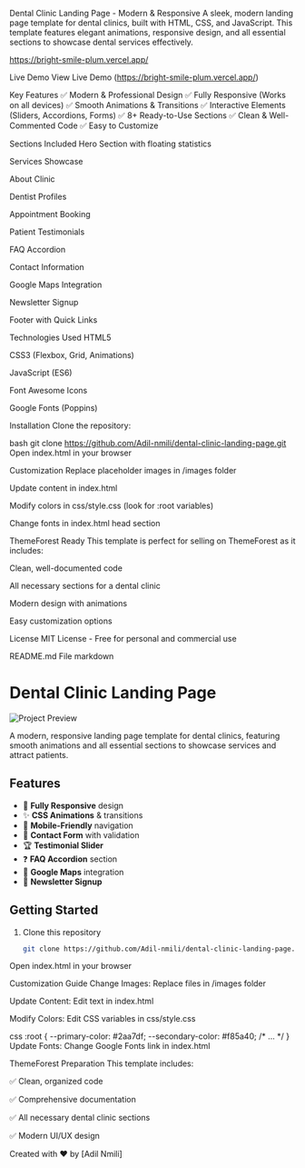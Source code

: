 Dental Clinic Landing Page - Modern & Responsive
A sleek, modern landing page template for dental clinics, built with HTML, CSS, and JavaScript. This template features elegant animations, responsive design, and all essential sections to showcase dental services effectively.

https://bright-smile-plum.vercel.app/

Live Demo
View Live Demo (https://bright-smile-plum.vercel.app/)

Key Features
✅ Modern & Professional Design
✅ Fully Responsive (Works on all devices)
✅ Smooth Animations & Transitions
✅ Interactive Elements (Sliders, Accordions, Forms)
✅ 8+ Ready-to-Use Sections
✅ Clean & Well-Commented Code
✅ Easy to Customize

Sections Included
Hero Section with floating statistics

Services Showcase

About Clinic

Dentist Profiles

Appointment Booking

Patient Testimonials

FAQ Accordion

Contact Information

Google Maps Integration

Newsletter Signup

Footer with Quick Links

Technologies Used
HTML5

CSS3 (Flexbox, Grid, Animations)

JavaScript (ES6)

Font Awesome Icons

Google Fonts (Poppins)

Installation
Clone the repository:

bash
git clone https://github.com/Adil-nmili/dental-clinic-landing-page.git
Open index.html in your browser

Customization
Replace placeholder images in /images folder

Update content in index.html

Modify colors in css/style.css (look for :root variables)

Change fonts in index.html head section

ThemeForest Ready
This template is perfect for selling on ThemeForest as it includes:

Clean, well-documented code

All necessary sections for a dental clinic

Modern design with animations

Easy customization options

License
MIT License - Free for personal and commercial use

README.md File
markdown
# Dental Clinic Landing Page

![Project Preview](https://bright-smile-plum.vercel.app/)

A modern, responsive landing page template for dental clinics, featuring smooth animations and all essential sections to showcase services and attract patients.

## Features

- 🚀 **Fully Responsive** design
- ✨ **CSS Animations** & transitions
- 📱 **Mobile-Friendly** navigation
- 📝 **Contact Form** with validation
- 🏆 **Testimonial Slider**
- ❓ **FAQ Accordion** section
- 📍 **Google Maps** integration
- 💌 **Newsletter Signup**

## Getting Started

1. Clone this repository
   ```bash
   git clone https://github.com/Adil-nmili/dental-clinic-landing-page.git
Open index.html in your browser

Customization Guide
Change Images: Replace files in /images folder

Update Content: Edit text in index.html

Modify Colors: Edit CSS variables in css/style.css

css
:root {
  --primary-color: #2aa7df;
  --secondary-color: #f85a40;
  /* ... */
}
Update Fonts: Change Google Fonts link in index.html

ThemeForest Preparation
This template includes:

✅ Clean, organized code

✅ Comprehensive documentation

✅ All necessary dental clinic sections

✅ Modern UI/UX design

Created with ❤️ by [Adil Nmili]
